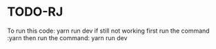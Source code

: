# TODO-RJ
To run this code: yarn run dev
if still not working first run the command :yarn
then run the command: yarn run dev
